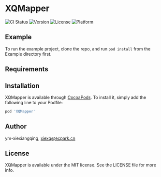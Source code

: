 # XQMapper

[![CI Status](https://img.shields.io/travis/ym-xiexiangqing/XQMapper.svg?style=flat)](https://travis-ci.org/ym-xiexiangqing/XQMapper)
[![Version](https://img.shields.io/cocoapods/v/XQMapper.svg?style=flat)](https://cocoapods.org/pods/XQMapper)
[![License](https://img.shields.io/cocoapods/l/XQMapper.svg?style=flat)](https://cocoapods.org/pods/XQMapper)
[![Platform](https://img.shields.io/cocoapods/p/XQMapper.svg?style=flat)](https://cocoapods.org/pods/XQMapper)

## Example

To run the example project, clone the repo, and run `pod install` from the Example directory first.

## Requirements

## Installation

XQMapper is available through [CocoaPods](https://cocoapods.org). To install
it, simply add the following line to your Podfile:

```ruby
pod 'XQMapper'
```

## Author

ym-xiexiangqing, xiexq@ecpark.cn

## License

XQMapper is available under the MIT license. See the LICENSE file for more info.
